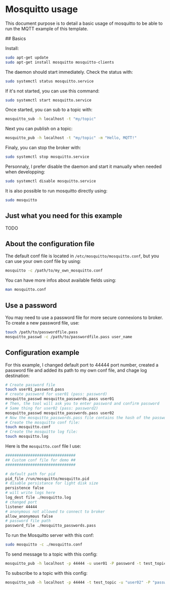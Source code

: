 # Mosquitto usage

This document purpose is to detail a basic usage of mosquitto to be able to run the MQTT example of this template.

## Basics

Install:

```bash
sudo apt-get update
sudo apt-get install mosquitto mosquitto-clients
```

The daemon should start immediately. Check the status with:

```bash
sudo systemctl status mosquitto.service
```

If it's not started, you can use this command:

```bash
sudo systemctl start mosquitto.service
```

Once started, you can sub to a topic with:

```bash
mosquitto_sub -h localhost -t "my/topic"
```

Next you can publish on a topic:

```bash
mosquitto_pub -h localhost -t "my/topic" -m "Hello, MQTT!"
```

Finaly, you can stop the broker with:

```bash
sudo systemctl stop mosquitto.service
```

Personnaly, I prefer disable the daemon and start it manually when needed when developping:

```bash
sudo systemctl disable mosquitto.service
```

It is also possible to run mosquitto directly using:

```bash
sudo mosquitto
```

## Just what you need for this example

TODO

## About the configuration file

The default conf file is located in `/etc/mosquitto/mosquitto.conf`, but you can use your own conf file by using:

```bash
mosquitto -c /path/to/my_own_mosquitto.conf
```

You can have more infos about available fields using:

```bash
man mosquitto.conf
```

## Use a password

You may need to use a password file for more secure connexions to broker. To create a new password file, use:

```bash
touch /path/to/passwordfile.pass
mosquitto_passwd -c /path/to/passwordfile.pass user_name
```


## Configuration example

For this example, I changed default port to 44444 port number, created a password file and added its path to my own conf file, and chage log destination:

```bash
# Create password file
touch user01_password.pass
# create password for user01 (pass: password)
mosquitto_passwd mosquitto_passwords.pass user01
# Then, the tool will ask you to enter password and confirm password
# Same thing for user02 (pass: password2)
mosquitto_passwd mosquitto_passwords.pass user02
# Now the mosquitto_passwords.pass file contains the hash of the password for each user
# Create the mosquitto conf file:
touch mosquitto.conf
# Create the mosquitto log file:
touch mosquitto.log
```

Here is the `mosquitto.conf` file I use:

```bash
###############################
## Custom conf file for demo ##
###############################

# default path for pid
pid_file /run/mosquitto/mosquitto.pid
# disable persistance for light disk size 
persistence false
# will write logs here
log_dest file ./mosquitto.log
# changed port
listener 44444
# anonymous not allowed to connect to broker
allow_anonymous false
# password file path
password_file ./mosquitto_passwords.pass
```

To run the Mosquitto server with this conf:

```bash
sudo mosquitto -c ./mosquitto.conf
```

To send message to a topic with this config:

```bash
mosquitto_pub -h localhost -p 44444 -u user01 -P password -t test_topic -m "new message"
```

To subscribe to a topic with this config:

```bash
mosquitto_sub -h localhost -p 44444 -t test_topic -u "user02" -P "password2"
```


